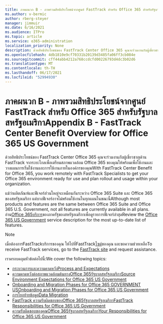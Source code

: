 ```yaml
---
title: ภาคผนวก B - ภาพรวมสิทธิประโยชน์จากศูนย์ FastTrack สำหรับ Office 365 สำหรับรัฐบาลสหรัฐอเมริกา
ms.author: v-bermic
author: rberg-steyer
manager: jimmuir
ms.date: 6/16/2021
ms.audience: ITPro
ms.topic: article
ms.service: o365-administration
localization_priority: None
description: ด้วยสิทธิประโยชน์ของ FastTrack Center Office 365 คุณจะร่วมงานกับผู้เชี่ยวชาญด้าน FastTrack จากระยะไกลเพื่อเตรียมสภาพแวดล้อม Office 365 ของคุณให้พร้อมเพื่อใช้งานและวางแผนการเริ่มใช้งานและการใช้งานภายในองค์กรของคุณ
ms.openlocfilehash: 4db1810e9cf70331b20139d3485fa06ff3cb084e
ms.sourcegitcommit: cff44abb4212a768ccdcfd00226793d4dc3b02d6
ms.translationtype: MT
ms.contentlocale: th-TH
ms.lasthandoff: 06/17/2021
ms.locfileid: "52994930"
---
```

# <a name="appendix-b---fasttrack-center-benefit-overview-for-office-365-us-government"></a><span data-ttu-id="ad70c-103">ภาคผนวก B - ภาพรวมสิทธิประโยชน์จากศูนย์ FastTrack สำหรับ Office 365 สำหรับรัฐบาลสหรัฐอเมริกา</span><span class="sxs-lookup"><span data-stu-id="ad70c-103">Appendix B - FastTrack Center Benefit Overview for Office 365 US Government</span></span>

<span data-ttu-id="ad70c-104">ด้วยสิทธิประโยชน์ของ FastTrack Center Office 365 คุณจะร่วมงานกับผู้เชี่ยวชาญด้าน FastTrack จากระยะไกลเพื่อเตรียมสภาพแวดล้อม Office 365 ของคุณให้พร้อมเพื่อใช้งานและวางแผนการเริ่มใช้งานและการใช้งานภายในองค์กรของคุณ</span><span class="sxs-lookup"><span data-stu-id="ad70c-104">With FastTrack Center Benefit for Office 365, you work remotely with FastTrack Specialists to get your Office 365 environment ready for use and plan rollout and usage within your organization.</span></span> 
  
<span data-ttu-id="ad70c-105">แม้ว่าผลิตภัณฑ์และฟีเจอร์ส่วนใหญ่จะเหมือนกันระหว่าง Office 365 Suite และ Office 365 ของสหรัฐอเมริกา แต่บางฟีเจอร์อาจไม่พร้อมใช้งานในทุกแผนในขณะนี้</span><span class="sxs-lookup"><span data-stu-id="ad70c-105">Although most products and features are the same between Office 365 Suite and Office 365 U.S. Government, not all features are currently available in all plans.</span></span> <span data-ttu-id="ad70c-106">อ่าน[Office 365บริการ](https://aka.ms/aboutgovcloud)ของภาครัฐของสหรัฐอเมริกาเพื่อดูรายการฟีเจอร์ล่าสุด</span><span class="sxs-lookup"><span data-stu-id="ad70c-106">Review the [Office 365 US Government](https://aka.ms/aboutgovcloud) service description for the most up-to-date list of features.</span></span>

> [!NOTE]
> <span data-ttu-id="ad70c-107">เมื่อต้องการFastTrackบริการของคุณ ให้ไปที่FastTrack[ไซต์](https://go.microsoft.com/fwlink/?linkid=780698)ของคุณ และขอความช่วยเหลือ</span><span class="sxs-lookup"><span data-stu-id="ad70c-107">To receive FastTrack services, go to the [FastTrack site](https://go.microsoft.com/fwlink/?linkid=780698) and request assistance.</span></span>  

<span data-ttu-id="ad70c-108">เราครอบคลุมหัวข้อต่อไปนี้:</span><span class="sxs-lookup"><span data-stu-id="ad70c-108">We cover the following topics:</span></span>
- [<span data-ttu-id="ad70c-109">กระบวนการและความคาดหวัง</span><span class="sxs-lookup"><span data-stu-id="ad70c-109">Process and Expectations</span></span>](process-and-expectations.md) 
- [<span data-ttu-id="ad70c-110">ความคาดหวังต่อสภาพแวดล้อมต้นทางOffice 365รัฐบาลสหรัฐอเมริกา</span><span class="sxs-lookup"><span data-stu-id="ad70c-110">Source Environment Expectations for Office 365 US Government</span></span>](US-Gov-appendix-source-environment-expectations.md)   
- [<span data-ttu-id="ad70c-111">Onboarding and Migration Phases for Office 365 GOVERNMENT US</span><span class="sxs-lookup"><span data-stu-id="ad70c-111">Onboarding and Migration Phases for Office 365 US Government</span></span>](US-Gov-appendix-onboarding-and-migration.md)
- [<span data-ttu-id="ad70c-112">การโยกย้ายข้อมูล</span><span class="sxs-lookup"><span data-stu-id="ad70c-112">Data Migration</span></span>](data-migration.md)    
- [<span data-ttu-id="ad70c-113">FastTrack ความรับผิดชอบของOffice 365รัฐบาลสหรัฐอเมริกา</span><span class="sxs-lookup"><span data-stu-id="ad70c-113">FastTrack Responsibilities for Office 365 US Government</span></span>](US-Gov-appendix-fasttrack-responsibilities.md)   
- [<span data-ttu-id="ad70c-114">ความรับผิดชอบของคุณOffice 365รัฐบาลสหรัฐอเมริกา</span><span class="sxs-lookup"><span data-stu-id="ad70c-114">Your Responsibilities for Office 365 US Government</span></span>](US-Gov-appendix-your-responsibilities.md)    

